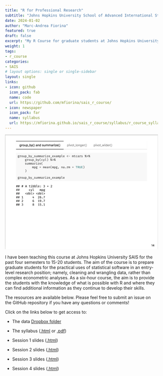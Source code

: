 ```yaml
---
title: "R for Professional Research"
subtitle: "Johns Hopkins University School of Advanced International Studies (SAIS)"
date: 2024-01-02
author: "Marc-Andrea Fiorina"
featured: true
draft: false
excerpt: "My R Course for graduate students at Johns Hopkins University SAIS."
weight: 1
tags:
- r_course
categories:
- SAIS
# layout options: single or single-sidebar
layout: single
links:
- icon: github
  icon_pack: fab
  name: code
  url: https://github.com/mfiorina/sais_r_course/
- icon: newspaper
  icon_pack: far
  name: syllabus
  url: https://mfiorina.github.io/sais_r_course/syllabus/r_course_syllabus.html
---
```


![A screenshot of the platform](banner.png)

I have been teaching this course at Johns Hopkins University SAIS for the past four semesters to 15-20 students. The aim of the course is to prepare graduate students for the practical uses of statistical software in an entry-level research position; namely, cleaning and wrangling data, rather than complex econometric analyses. As a six-hour course, the aim is to provide the students with the knowledge of what is possible with R and where they can find additional information as they continue to develop their skills.

The resources are available below. Please feel free to submit an issue on the GitHub repository if you have any questions or comments!

Click on the links below to get access to:

- The data [Dropbox folder](https://www.dropbox.com/scl/fo/6m5hzlrc82i04oi0qoam7/h?rlkey=7t9p4bfg90gvoybibb9jf7veq&dl=0)

- The syllabus ([.html](https://mfiorina.github.io/sais_r_course/syllabus/r_course_syllabus.html) or [.pdf](https://mfiorina.github.io/sais_r_course/syllabus/r_course_syllabus.pdf))

- Session 1 slides ([.html](https://mfiorina.github.io/sais_r_course/slides/session_1/session_1.html))

- Session 2 slides ([.html](https://mfiorina.github.io/sais_r_course/slides/session_2/session_2.html))

- Session 3 slides ([.html](https://mfiorina.github.io/sais_r_course/slides/session_3/session_3.html))

- Session 4 slides ([.html](https://mfiorina.github.io/sais_r_course/slides/session_4/session_4.html))
